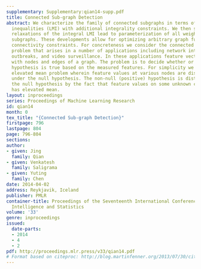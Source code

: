 ```yaml
---
supplementary: Supplementary:qian14-supp.pdf
title: Connected Sub-graph Detection
abstract: We characterize the family of connected subgraphs in terms of linear matrix
  inequalities (LMI) with additional integrality constraints. We then show that convex
  relaxations of the integral LMI lead to parameterization of all weighted connected
  subgraphs. These developments allow for optimizing arbitrary graph functionals under
  connectivity constraints. For concreteness we consider the connected sub-graph detection
  problem that arises in a number of applications including network intrusion, disease
  outbreaks, and video surveillance. In these applications feature vectors are associated
  with nodes and edges of a graph. The problem is to decide whether or not the null
  hypothesis is true based on the measured features. For simplicity we consider the
  elevated mean problem wherein feature values at various nodes are distributed IID
  under the null hypothesis. The non-null (positive) hypothesis is distinguished from
  the null hypothesis by the fact that feature values on some unknown connected sub-graph
  has elevated mean.
layout: inproceedings
series: Proceedings of Machine Learning Research
id: qian14
month: 0
tex_title: "{Connected Sub-graph Detection}"
firstpage: 796
lastpage: 804
page: 796-804
sections: 
author:
- given: Jing
  family: Qian
- given: Venkatesh
  family: Saligrama
- given: Yuting
  family: Chen
date: 2014-04-02
address: Reykjavik, Iceland
publisher: PMLR
container-title: Proceedings of the Seventeenth International Conference on Artificial
  Intelligence and Statistics
volume: '33'
genre: inproceedings
issued:
  date-parts:
  - 2014
  - 4
  - 2
pdf: http://proceedings.mlr.press/v33/qian14.pdf
# Format based on citeproc: http://blog.martinfenner.org/2013/07/30/citeproc-yaml-for-bibliographies/
---
```

